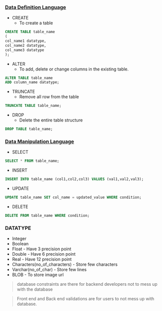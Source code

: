 ### <ins>Data Definition Language

- CREATE
  - To create a table

```SQL
CREATE TABLE table_name
(
col_name1 datatype,
col_name2 datatype,
col_name3 datatype
);
```

- ALTER
  - To add, delete or change columns in the existing table.

```SQL
ALTER TABLE table_name
ADD column_name datatype;
```

- TRUNCATE
  - Remove all row from the table

```SQL
TRUNCATE TABLE table_name;
```

- DROP
  - Delete the entire table structure

```SQL
DROP TABLE table_name;
```

### <ins> Data Manipulation Language

- SELECT

```sql
SELECT * FROM table_name;
```

- INSERT

```sql
INSERT INTO table_name (col1,col2,col3) VALUES (val1,val2,val3);
```

- UPDATE

```sql
UPDATE table_name SET col_name = updated_value WHERE condition;
```

- DELETE

```sql
DELETE FROM table_name WHERE condition;
```

### DATATYPE

- Integer
- Boolean
- Float - Have 3 precision point
- Double - Have 6 precision point
- Real - Have 12 precision point
- Characters(no_of_characters) - Store few characters
- Varchar(no_of_char) - Store few lines
- BLOB - To store image url

> database constraints are there for backend developers not to mess up with the database

> Front end and Back end validations are for users to not mess up with database.
